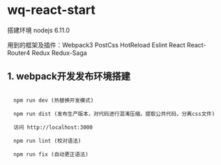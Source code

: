 # wq-react-start

搭建环境 nodejs 6.11.0

用到的框架及插件：Webpack3 PostCss HotReload Eslint React React-Router4 Redux Redux-Saga

## 1. webpack开发发布环境搭建

```

  npm run dev (热替换开发模式) 

  npm run dist (发布生产版本，对代码进行混淆压缩，提取公共代码，分离css文件)

  访问 http://localhost:3000
  
  npm run lint (校对语法)

  npm run fix (自动更正语法)

```
